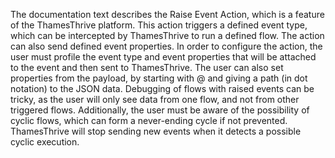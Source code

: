 The documentation text describes the Raise Event Action, which is a feature of the ThamesThrive platform. This action triggers a defined event type, which can be intercepted by ThamesThrive to run a defined flow. The action can also send defined event properties. In order to configure the action, the user must profile the event type and event properties that will be attached to the event and then sent to ThamesThrive. The user can also set properties from the payload, by starting with @ and giving a path (in dot notation) to the JSON data. Debugging of flows with raised events can be tricky, as the user will only see data from one flow, and not from other triggered flows. Additionally, the user must be aware of the possibility of cyclic flows, which can form a never-ending cycle if not prevented. ThamesThrive will stop sending new events when it detects a possible cyclic execution.

